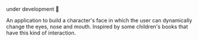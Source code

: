 under development 🚧

An application to build a character's face in which the user can dynamically change the eyes, nose and mouth. Inspired by some children's books that have this kind of interaction.
